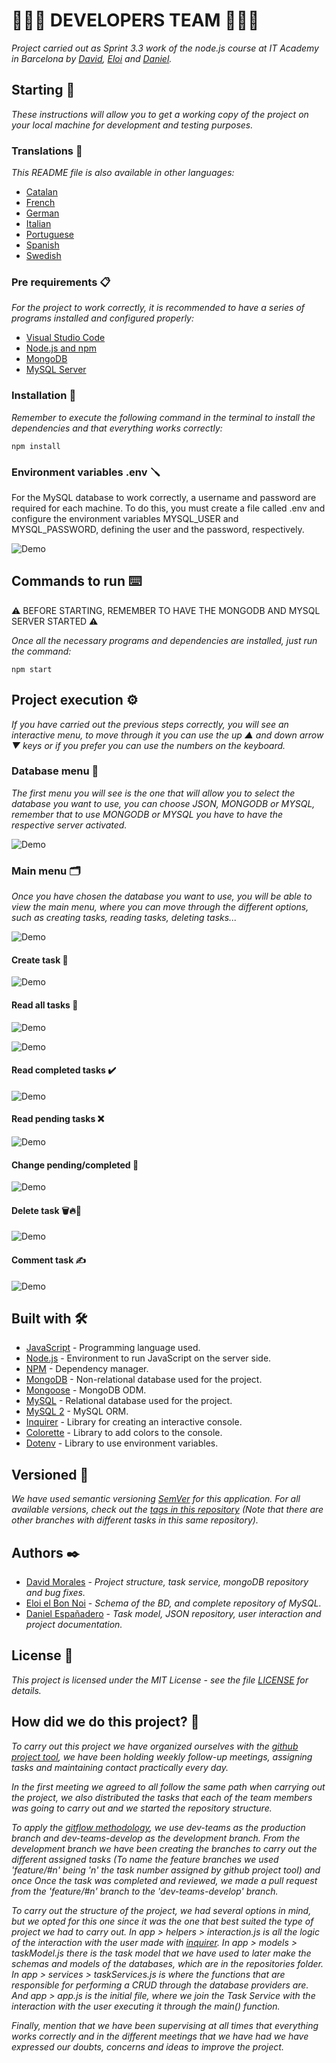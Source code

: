 # 🧑🏻‍💻 DEVELOPERS TEAM 🧑🏻‍💻

_Project carried out as Sprint 3.3 work of the node.js course at IT Academy in Barcelona by [David](https://github.com/dmoralesl), [Eloi](https://github.com/Eloielbonnoi) and [Daniel](https://github.com/DanielEspanadero)._

## Starting 🚀

_These instructions will allow you to get a working copy of the project on your local machine for development and testing purposes._

### Translations 💬

_This README file is also available in other languages:_
- [Catalan](https://github.com/DanielEspanadero/nodeInitialDemo/blob/dev-teams/README-cat.md)
- [French](https://github.com/DanielEspanadero/nodeInitialDemo/blob/dev-teams/docs/README-fr.md)
- [German](https://github.com/DanielEspanadero/nodeInitialDemo/blob/dev-teams/docs/README-de.md)
- [Italian](https://github.com/DanielEspanadero/nodeInitialDemo/blob/dev-teams/docs/README-it.md)
- [Portuguese](https://github.com/DanielEspanadero/nodeInitialDemo/blob/dev-teams/docs/README-pt.md)
- [Spanish](https://github.com/DanielEspanadero/nodeInitialDemo/blob/dev-teams/docs/README-es.md)
- [Swedish](https://github.com/DanielEspanadero/nodeInitialDemo/blob/dev-teams/docs/README-se.md)

### Pre requirements 📋

_For the project to work correctly, it is recommended to have a series of programs installed and configured properly:_
- [Visual Studio Code](https://code.visualstudio.com/download)
- [Node.js and npm](https://nodejs.org/es/)
- [MongoDB](https://docs.mongodb.com/manual/installation/)
- [MySQL Server](https://dev.mysql.com/downloads/)

### Installation 🔧

_Remember to execute the following command in the terminal to install the dependencies and that everything works correctly:_
```
npm install
```

### Environment variables .env 🪛

For the MySQL database to work correctly, a username and password are required for each machine. To do this, you must create a file called .env and configure the environment variables MYSQL_USER and MYSQL_PASSWORD, defining the user and the password, respectively.

![Demo](https://github.com/DanielEspanadero/nodeInitialDemo/blob/dev-teams/docs/dev-team-mysql-env.png)

## Commands to run ⌨️

⚠️ BEFORE STARTING, REMEMBER TO HAVE THE MONGODB AND MYSQL SERVER STARTED ⚠️

_Once all the necessary programs and dependencies are installed, just run the command:_
```
npm start
```

## Project execution ⚙️

_If you have carried out the previous steps correctly, you will see an interactive menu, to move through it you can use the up ▲ and down arrow ▼ keys or if you prefer you can use the numbers on the keyboard._

### Database menu 📀

_The first menu you will see is the one that will allow you to select the database you want to use, you can choose JSON, MONGODB or MYSQL, remember that to use MONGODB or MYSQL you have to have the respective server activated._

![Demo](https://github.com/DanielEspanadero/nodeInitialDemo/blob/dev-teams/docs/dev-team-db.png)

### Main menu 🗂

_Once you have chosen the database you want to use, you will be able to view the main menu, where you can move through the different options, such as creating tasks, reading tasks, deleting tasks..._

![Demo](https://github.com/DanielEspanadero/nodeInitialDemo/blob/dev-teams/docs/dev-team-main-menu.png)

#### Create task 📝

![Demo](https://github.com/DanielEspanadero/nodeInitialDemo/blob/dev-teams/docs/dev-team-create-task.png)

#### Read all tasks 📖

![Demo](https://github.com/DanielEspanadero/nodeInitialDemo/blob/dev-teams/docs/dev-team-read-all-tasks-1.png)

![Demo](https://github.com/DanielEspanadero/nodeInitialDemo/blob/dev-teams/docs/dev-team-read-all-tasks-2.png)

#### Read completed tasks ✔️

![Demo](https://github.com/DanielEspanadero/nodeInitialDemo/blob/dev-teams/docs/dev-team-read-completed-tasks.png)

#### Read pending tasks ❌

![Demo](https://github.com/DanielEspanadero/nodeInitialDemo/blob/dev-teams/docs/dev-team-read-pending-tasks.png)

#### Change pending/completed 🚥

![Demo](https://github.com/DanielEspanadero/nodeInitialDemo/blob/dev-teams/docs/dev-team-pending-completed.png)

#### Delete task 🗑🔥🧨

![Demo](https://github.com/DanielEspanadero/nodeInitialDemo/blob/dev-teams/docs/dev-tem-delete-task.png)

#### Comment task ✍️

![Demo](https://github.com/DanielEspanadero/nodeInitialDemo/blob/dev-teams/docs/dev-team-comment-task.png)

## Built with 🛠️
* [JavaScript](https://developer.mozilla.org/es/docs/Web/JavaScript) - Programming language used.
* [Node.js](https://nodejs.org/es/docs/) - Environment to run JavaScript on the server side.
* [NPM](https://www.npmjs.com/) - Dependency manager.
* [MongoDB](https://docs.mongodb.com/) - Non-relational database used for the project.
* [Mongoose](https://mongoosejs.com/docs/guide.html) - MongoDB ODM.
* [MySQL](https://dev.mysql.com/) - Relational database used for the project.
* [MySQL 2](https://www.npmjs.com/package/mysql2) - MySQL ORM.
* [Inquirer](https://github.com/SBoudrias/Inquirer.js) - Library for creating an interactive console.
* [Colorette](https://github.com/jorgebucaran/colorette) - Library to add colors to the console.
* [Dotenv](https://www.npmjs.com/package/dotenv) - Library to use environment variables.

## Versioned 📌
_We have used semantic versioning [SemVer](http://semver.org/) for this application. For all available versions, check out the [tags in this repository](https://github.com/DanielEspanadero/nodeInitialDemo/tree/dev-teams) (Note that there are other branches with different tasks in this same repository)._

## Authors ✒️
* [David Morales](https://github.com/dmoralesl) - *Project structure, task service, mongoDB repository and bug fixes.*
* [Eloi el Bon Noi](https://github.com/Eloielbonnoi) - *Schema of the BD, and complete repository of MySQL.*
* [Daniel Españadero](https://github.com/DanielEspanadero) - *Task model, JSON repository, user interaction and project documentation.*

## License 📄
_This project is licensed under the MIT License - see the file [LICENSE](https://github.com/DanielEspanadero/nodeInitialDemo/blob/dev-teams/LICENSE) for details._


## How did we do this project? 📝

_To carry out this project we have organized ourselves with the [github project tool](https://github.com/DanielEspanadero/nodeInitialDemo/projects/1), we have been holding weekly follow-up meetings, assigning tasks and maintaining contact practically every day._

_In the first meeting we agreed to all follow the same path when carrying out the project, we also distributed the tasks that each of the team members was going to carry out and we started the repository structure._

_To apply the [gitflow methodology](https://datasift.github.io/gitflow/IntroducingGitFlow.html), we use dev-teams as the production branch and dev-teams-develop as the development branch. From the development branch we have been creating the branches to carry out the different assigned tasks (To name the feature branches we used 'feature/#n' being 'n' the task number assigned by github project tool) and once Once the task was completed and reviewed, we made a pull request from the 'feature/#n' branch to the 'dev-teams-develop' branch._

_To carry out the structure of the project, we had several options in mind, but we opted for this one since it was the one that best suited the type of project we had to carry out. In app > helpers > interaction.js is all the logic of the interaction with the user made with [inquirer](https://www.npmjs.com/package/inquirer). In app > models > taskModel.js there is the task model that we have used to later make the schemas and models of the databases, which are in the repositories folder. In app > services > taskServices.js is where the functions that are responsible for performing a CRUD through the database providers are. And app > app.js is the initial file, where we join the Task Service with the interaction with the user executing it through the main() function._

_Finally, mention that we have been supervising at all times that everything works correctly and in the different meetings that we have had we have expressed our doubts, concerns and ideas to improve the project._